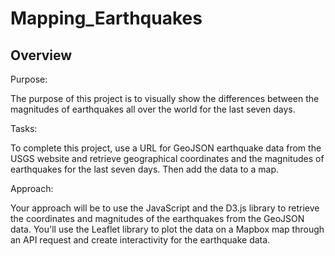 # Mapping_Earthquakes

## Overview

Purpose:

The purpose of this project is to visually show the differences between the magnitudes of earthquakes all over the world for the last seven days.

Tasks:

To complete this project, use a URL for GeoJSON earthquake data from the USGS website and retrieve geographical coordinates and the magnitudes of earthquakes for the last seven days. Then add the data to a map.

Approach:

Your approach will be to use the JavaScript and the D3.js library to retrieve the coordinates and magnitudes of the earthquakes from the GeoJSON data. You'll use the Leaflet library to plot the data on a Mapbox map through an API request and create interactivity for the earthquake data.
